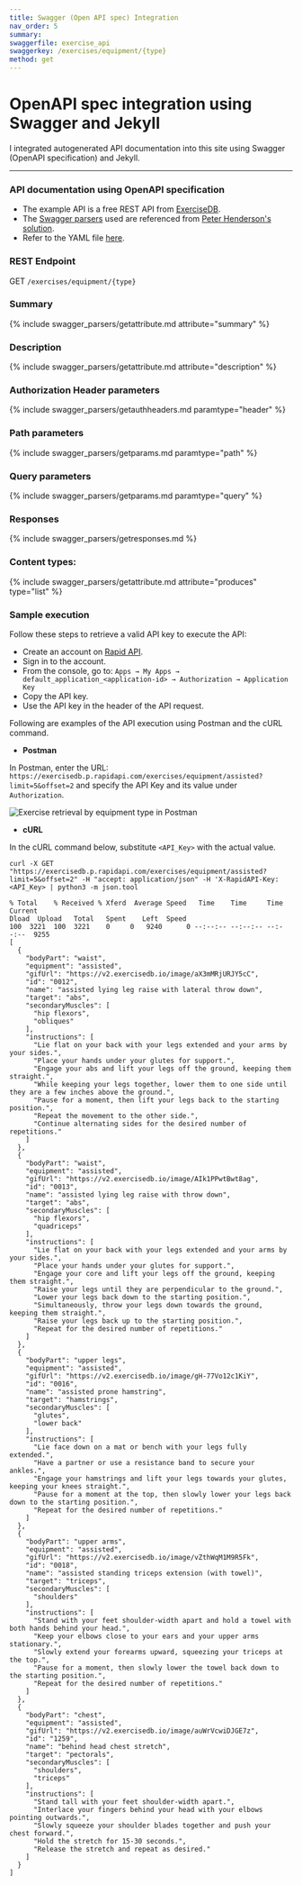 ```yaml
---
title: Swagger (Open API spec) Integration
nav_order: 5
summary:
swaggerfile: exercise_api
swaggerkey: /exercises/equipment/{type}
method: get
---
```

# OpenAPI spec integration using Swagger and Jekyll

I integrated autogenerated API documentation into this site using Swagger (OpenAPI specification) and Jekyll.

----------------------

### API documentation using OpenAPI specification
* The example API is a free REST API from [ExerciseDB](https://rapidapi.com/justin-WFnsXH_t6/api/exercisedb).
* The [Swagger parsers](https://github.com/peterhend/documentation-theme-jekyll/tree/547752cda66742c0497e8b76c3b9d3c6a19c1638/_includes/swagger_parsers) used are referenced from [Peter Henderson's solution](https://www.enigma.com/resources/blog/integrating-autogenerated-content-into-your-documentation-site-using-swagger-and-jekyll).
* Refer to the YAML file [here](https://github.com/DeeptiN1/portfolio/tree/main/_data/swagger/exercise_api.yaml).

### REST Endpoint
GET `/exercises/equipment/{type}`

### Summary 

{% include swagger_parsers/getattribute.md attribute="summary" %}

### Description

{% include swagger_parsers/getattribute.md attribute="description" %}

### Authorization Header parameters

{% include swagger_parsers/getauthheaders.md paramtype="header" %}

### Path parameters

{% include swagger_parsers/getparams.md paramtype="path" %}

### Query parameters

{% include swagger_parsers/getparams.md paramtype="query" %}

### Responses

{% include swagger_parsers/getresponses.md %}

### Content types:

{% include swagger_parsers/getattribute.md attribute="produces" type="list" %}

### Sample execution

Follow these steps to retrieve a valid API key to execute the API:
* Create an account on [Rapid API](https://rapidapi.com/auth/sign-up).
* Sign in to the account.
* From the console, go to:
  `Apps → My Apps → default_application_<application-id> → Authorization → Application Key`
* Copy the API key.
* Use the API key in the header of the API request.

Following are examples of the API execution using Postman and the cURL command.

* **Postman** 

In Postman, enter the URL: `https://exercisedb.p.rapidapi.com/exercises/equipment/assisted?limit=5&offset=2` and specify the API Key and its value under `Authorization`.

![Exercise retrieval by equipment type in Postman](../images/exercise-api-by-equip-postman.png)

* **cURL**

In the cURL command below, substitute `<API_Key>` with the actual value.

`curl -X GET "https://exercisedb.p.rapidapi.com/exercises/equipment/assisted?limit=5&offset=2" -H "accept: application/json" -H 'X-RapidAPI-Key: <API_Key> | python3 -m json.tool`

```
% Total    % Received % Xferd  Average Speed   Time    Time     Time  Current
Dload  Upload   Total   Spent    Left  Speed
100  3221  100  3221    0     0   9240      0 --:--:-- --:--:-- --:--:--  9255
[
  {
    "bodyPart": "waist",
    "equipment": "assisted",
    "gifUrl": "https://v2.exercisedb.io/image/aX3mMRjURJY5cC",
    "id": "0012",
    "name": "assisted lying leg raise with lateral throw down",
    "target": "abs",
    "secondaryMuscles": [
      "hip flexors",
      "obliques"
    ],
    "instructions": [
      "Lie flat on your back with your legs extended and your arms by your sides.",
      "Place your hands under your glutes for support.",
      "Engage your abs and lift your legs off the ground, keeping them straight.",
      "While keeping your legs together, lower them to one side until they are a few inches above the ground.",
      "Pause for a moment, then lift your legs back to the starting position.",
      "Repeat the movement to the other side.",
      "Continue alternating sides for the desired number of repetitions."
    ]
  },
  {
    "bodyPart": "waist",
    "equipment": "assisted",
    "gifUrl": "https://v2.exercisedb.io/image/AIk1PPwtBwt8ag",
    "id": "0013",
    "name": "assisted lying leg raise with throw down",
    "target": "abs",
    "secondaryMuscles": [
      "hip flexors",
      "quadriceps"
    ],
    "instructions": [
      "Lie flat on your back with your legs extended and your arms by your sides.",
      "Place your hands under your glutes for support.",
      "Engage your core and lift your legs off the ground, keeping them straight.",
      "Raise your legs until they are perpendicular to the ground.",
      "Lower your legs back down to the starting position.",
      "Simultaneously, throw your legs down towards the ground, keeping them straight.",
      "Raise your legs back up to the starting position.",
      "Repeat for the desired number of repetitions."
    ]
  },
  {
    "bodyPart": "upper legs",
    "equipment": "assisted",
    "gifUrl": "https://v2.exercisedb.io/image/gH-77Vo12c1KiY",
    "id": "0016",
    "name": "assisted prone hamstring",
    "target": "hamstrings",
    "secondaryMuscles": [
      "glutes",
      "lower back"
    ],
    "instructions": [
      "Lie face down on a mat or bench with your legs fully extended.",
      "Have a partner or use a resistance band to secure your ankles.",
      "Engage your hamstrings and lift your legs towards your glutes, keeping your knees straight.",
      "Pause for a moment at the top, then slowly lower your legs back down to the starting position.",
      "Repeat for the desired number of repetitions."
    ]
  },
  {
    "bodyPart": "upper arms",
    "equipment": "assisted",
    "gifUrl": "https://v2.exercisedb.io/image/vZthWqM1M9R5Fk",
    "id": "0018",
    "name": "assisted standing triceps extension (with towel)",
    "target": "triceps",
    "secondaryMuscles": [
      "shoulders"
    ],
    "instructions": [
      "Stand with your feet shoulder-width apart and hold a towel with both hands behind your head.",
      "Keep your elbows close to your ears and your upper arms stationary.",
      "Slowly extend your forearms upward, squeezing your triceps at the top.",
      "Pause for a moment, then slowly lower the towel back down to the starting position.",
      "Repeat for the desired number of repetitions."
    ]
  },
  {
    "bodyPart": "chest",
    "equipment": "assisted",
    "gifUrl": "https://v2.exercisedb.io/image/auWrVcwiDJGE7z",
    "id": "1259",
    "name": "behind head chest stretch",
    "target": "pectorals",
    "secondaryMuscles": [
      "shoulders",
      "triceps"
    ],
    "instructions": [
      "Stand tall with your feet shoulder-width apart.",
      "Interlace your fingers behind your head with your elbows pointing outwards.",
      "Slowly squeeze your shoulder blades together and push your chest forward.",
      "Hold the stretch for 15-30 seconds.",
      "Release the stretch and repeat as desired."
    ]
  }
]
```